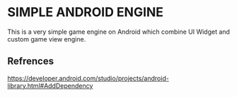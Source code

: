 # SIMPLE ANDROID ENGINE

This is a very simple game engine on Android which combine UI Widget and custom game view engine.

## Refrences

https://developer.android.com/studio/projects/android-library.html#AddDependency